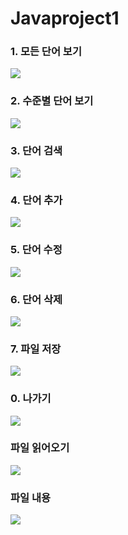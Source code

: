 # Javaproject1

### 1. 모든 단어 보기
<img src="https://user-images.githubusercontent.com/103383660/188877368-c0e7051b-c7be-4eb3-8c43-d474e7b4cf0b.png" />

### 2. 수준별 단어 보기
<img src="https://user-images.githubusercontent.com/103383660/190856919-c71bc94b-e177-4a72-9b96-7a45a0fc6b05.png" />

### 3. 단어 검색
<img src="https://user-images.githubusercontent.com/103383660/190856925-6d530496-bd53-4644-b8ed-21b32b8ca5b9.png" />

### 4. 단어 추가
<img src="https://user-images.githubusercontent.com/103383660/188877161-cc06acb3-5b12-43be-982f-e46dc184fd4a.png" />

### 5. 단어 수정
<img src="https://user-images.githubusercontent.com/103383660/190856962-812ade21-45d6-45b5-8116-1a7dd3864231.png" />

### 6. 단어 삭제
<img src="https://user-images.githubusercontent.com/103383660/190856971-1a50c8c2-0887-469a-9db6-fc6fa43286ef.png" />

### 7. 파일 저장
<img src="https://user-images.githubusercontent.com/103383660/190856978-dc0eee51-91da-4d21-8cc5-044ef4d24425.png" />

### 0. 나가기
<img src="https://user-images.githubusercontent.com/103383660/188877434-6d8ca9d1-c319-4be3-b0e9-8a5b8e784bbd.png" />

### 파일 읽어오기
<img src="https://user-images.githubusercontent.com/103383660/190856983-da9aa3c6-2355-4369-8cfe-4c4eeaa170bb.png" />

### 파일 내용
<img src="https://user-images.githubusercontent.com/103383660/190859551-f785aa97-8e15-4c9f-b54c-1adda0a35169.png" />
